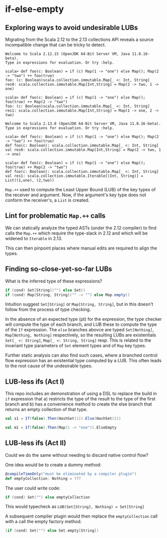 # if-else-empty

## Exploring ways to avoid undesirable LUBs

Migrating from the Scala 2.12 to the 2.13 collections API reveals a
source incompatible change that can be tricky to detect.

```
Welcome to Scala 2.12.15 (OpenJDK 64-Bit Server VM, Java 11.0.16-beta).
Type in expressions for evaluation. Or try :help.

scala> def foo(c: Boolean) = if (c) Map(1 -> "one") else Map(); Map(2 -> "two") ++ foo(true)
foo: (c: Boolean)scala.collection.immutable.Map[_ <: Int, String]
res0: scala.collection.immutable.Map[Int,String] = Map(2 -> two, 1 -> one)

scala> def foo(c: Boolean) = if (c) Map(1 -> "one") else Map(); foo(true) ++ Map(2 -> "two")
foo: (c: Boolean)scala.collection.immutable.Map[_ <: Int, String]
res1: scala.collection.immutable.Map[Int,String] = Map(1 -> one, 2 -> two)
```

```
Welcome to Scala 2.13.8 (OpenJDK 64-Bit Server VM, Java 11.0.16-beta).
Type in expressions for evaluation. Or try :help.

scala> def foo(c: Boolean) = if (c) Map(1 -> "one") else Map(); Map(2 -> "two") ++ foo(true)
def foo(c: Boolean): scala.collection.immutable.Map[_ <: Int, String]
val res0: scala.collection.immutable.Map[Int,String] = Map(2 -> two, 1 -> one)

scala> def foo(c: Boolean) = if (c) Map(1 -> "one") else Map(); foo(true) ++ Map(2 -> "two")
def foo(c: Boolean): scala.collection.immutable.Map[_ <: Int, String]
val res1: scala.collection.immutable.Iterable[(Int, String)] = List((1,one), (2,two))
```

`Map.++` used to compute the Least Upper Bound (LUB) of the key types of the receiver and argument.
Now, if the argument's key type does not conform the receiver's, a `List` is created.

## Lint for problematic `Map.++` calls

We can statically analyze the typed ASTs (under the 2.12 compiler) to find calls the `Map.++`
which require the type-slack in 2.12 and which will be widened to `Iterable` in 2.13.

This can then pinpoint places where manual edits are required to align the types.

## Finding so-close-yet-so-far LUBs

What is the inferred type of these expressions?

```scala
if (cond) Set[String]("") else Set()
if (cond) Map[String, String]("" -> "") else Map.empty()
```

Intuition suggest `Set[String]` or `Map[String, String]`, but in this doesn't follow from the
process of type checking.

In the absence of an expected type (pt) for the expression, the type checker will compute the type of
each branch, and LUB these to compute the type of the `If` expression. The `else` branches abovce
are typed `Set[Nothing]`, `Map[Nothing, Nothing]` respectively, so the resulting LUBs are existentials
`Set[_ <: String]`, `Map[_ <: String, String]` resp. This is related to the invariant type parameters
of `Set` element types and of `Map` key types.

Further static analysis can also find such cases, where a branched control flow expression has an
existential type computed by a LUB. This often leads to the root cause of the undesirable types.

## LUB-less ifs (Act I)

This repo includes an demonstration of using a DSL to replace the build in `if` expression that
a) restricts the type of the result to the type of the first branch and b) has a convenience
method to create the else branch that returns an empty collection of that type.

```scala
val s1 = If(false).Then(HashSet(1)).Else(HashSet(2))

val m1 = If(false).Then(Map(1 -> "one")).ElseEmpty
```

## LUB-less ifs (Act II)

Could we do the same without needing to discard native control flow?

One idea would be to create a dummy method:

```scala
@compileTimeOnly("must be eliminated by a compiler plugin")
def emptyCollection: Nothing = ???
```

The user could write code:
```scala
if (cond) Set("") else emptyCollection
```

This would typecheck as `LUB(Set[String], Nothing) = Set[String]`

A subsequent compiler plugin would then replace the `emptyCollection` call with a call the empty factory method.

```scala
(if (cond) Set("") else Set.empty[String])
```